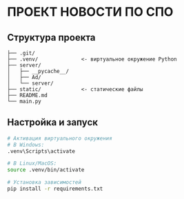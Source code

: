 # ПРОЕКТ НОВОСТИ ПО СПО

## Структура проекта
```
├── .git/
├── .venv/              <- виртуальное окружение Python
├── server/
│   ├── __pycache__/
│   ├── Ad/
│   └── server/
├── static/             <- статические файлы
├── README.md
└── main.py
```

## Настройка и запуск
```bash
# Активация виртуального окружения
# В Windows:
.venv\Scripts\activate

# В Linux/MacOS:
source .venv/bin/activate

# Установка зависимостей
pip install -r requirements.txt
``` 